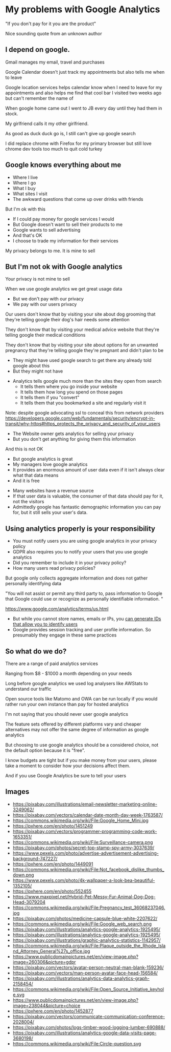 <!-- .slide: data-background-image="https://cdn.freebiesupply.com/logos/large/2x/google-analytics-3-logo-svg-vector.svg" -->
# My problems with Google Analytics
"If you don't pay for it you are the product" <!-- .element: class="quote__text" -->

Nice sounding quote from an unknown author <!-- .element: class="quote__source" -->



<!-- .slide: data-background-image="https://upload.wikimedia.org/wikipedia/commons/thumb/5/53/Google_%22G%22_Logo.svg/768px-Google_%22G%22_Logo.svg.png" -->
## I depend on google. 


<!-- .slide: data-background-image="images/email-3249062.png" -->
Gmail manages my email, travel and purchases


<!-- .slide: data-background-image="images/calendar-1763587.png" -->
Google Calendar doesn't just track my appointments but also tells me when to leave 


<!-- .slide: data-background-image="https://upload.wikimedia.org/wikipedia/commons/b/b0/World_location_map_%28equirectangular_180%29.svg" -->
Google location services helps calendar know when I need to leave for my appointments and also helps me find that cool bar I visited two weeks ago but can't remember the name of 


<!-- .slide: data-background-image="https://upload.wikimedia.org/wikipedia/commons/c/cc/Google_Home_Mini.jpg" -->
When google home came out I went to JB every day until they had them in stock.

My girlfriend calls it my other girlfriend.  <!-- .element: class="fragment" data-fragment-index="1" -->


<!-- .slide: data-background-image="images/computer-magnifying-glass-laptop-modern-pc-1451249-pxhere.com.jpg" -->
As good as duck duck go is, I still can't give up google search


<!-- .slide: data-background-image="images/programmer-1653351.png" -->
I did replace chrome with Firefox for my primary browser but still love chrome dev tools too much to quit cold turkey 



<!-- .slide: data-background-image="https://upload.wikimedia.org/wikipedia/commons/5/56/Surveillance-camera.png" -->
## Google knows everything about me 


<!-- .slide: data-background-image="images/secret-3037639_1280.jpg" -->
* Where I live
* Where I go <!-- .element: class="fragment" data-fragment-index="1" -->
* What I buy <!-- .element: class="fragment" data-fragment-index="2" -->
* What sites I visit <!-- .element: class="fragment" data-fragment-index="3" -->
* The awkward questions that come up over drinks with friends <!-- .element: class="fragment" data-fragment-index="4" -->


<!-- .slide: data-background-image="https://upload.wikimedia.org/wikipedia/commons/2/26/Facebook-logo-thumbs-up.png" -->
But I'm ok with this


<!-- .slide: data-background-image="images/advertise-advertisement-advertising-747227.jpg" -->
* If I could pay money for google services I would 
* But Google doesn't want to sell their products to me <!-- .element: class="fragment" data-fragment-index="1" -->
* Google wants to sell advertising <!-- .element: class="fragment" data-fragment-index="2" -->
* And that's OK <!-- .element: class="fragment" data-fragment-index="3" -->
* I choose to trade my information for their services <!-- .element: class="fragment" data-fragment-index="4" -->


<!-- .slide: data-background-image="images/shopping-online-ecommerce-business-buying-card-1449091-pxhere.com.jpg" -->
My privacy belongs to me. It is mine to sell 



<!-- .slide: data-background-image="https://upload.wikimedia.org/wikipedia/commons/2/21/Not_facebook_dislike_thumbs_down.png" -->
## But I'm not ok with Google analytics 


<!-- .slide: data-background-image="images/pexels-photo-1352105.jpeg" -->
Your privacy is not mine to sell


<!-- .slide: data-background-image="images/writing-hand-table-pen-pattern-finger-552455-pxhere.com.jpg" -->
When we use google analytics we get great usage data 

* But we don't pay with our privacy  <!-- .element: class="fragment" data-fragment-index="1" -->
* We pay with our users privacy <!-- .element: class="fragment" data-fragment-index="2" -->


<!-- .slide: data-background-image="images/dog-3079204_1280.jpeg" -->
Our users don't know that by visiting your site about dog grooming that they're telling google their dog's hair needs some attention 


<!-- .slide: data-background-image="images/medicine-2207622_1280.jpg" -->
They don't know that by visiting your medical advice website that they're telling google their medical conditions 


<!-- .slide: data-background-image="https://upload.wikimedia.org/wikipedia/commons/b/bd/Pregnancy_test_36068237046.jpg" -->
They don't know that by visiting your site about options for an unwanted pregnancy that they're telling google they're pregnant and didn't plan to be 


<!-- .slide: data-background-image="https://upload.wikimedia.org/wikipedia/commons/9/96/Google_web_search.png" -->
* They might have used google search to get there any already told google about this 
* But they might not have  <!-- .element: class="fragment" data-fragment-index="1" -->


<!-- .slide: data-background-image="images/analytics-1925495_1920.png" -->
* Analytics tells google much more than the sites they open from search 
	* It tells them where you go inside your website <!-- .element: class="fragment" data-fragment-index="1" -->
	* It tells them how long you spend on those pages  <!-- .element: class="fragment" data-fragment-index="2" -->
	* It tells them if you "convert" <!-- .element: class="fragment" data-fragment-index="3" -->
	* It tells them that you bookmarked a site and regularly visit it  <!-- .element: class="fragment" data-fragment-index="4" -->

Note:
despite google advocating ssl to conceal this from network providers https://developers.google.com/web/fundamentals/security/encrypt-in-transit/why-https#https_protects_the_privacy_and_security_of_your_users


<!-- .slide: data-background-image="images/graphic-1142957_1920.jpg" -->
* The Website owner gets analytics for selling your privacy 
* But you don't get anything for giving them this information  <!-- .element: class="fragment" data-fragment-index="1" -->

And this is not OK  <!-- .element: class="fragment" data-fragment-index="2" -->


<!-- .slide: data-background-image="images/graphic-1142957_1920.jpg" -->
* But google analytics is great 
* My managers love google analytics  <!-- .element: class="fragment" data-fragment-index="1" -->
* It provides an enormous amount of user data even if it isn't always clear what that data means  <!-- .element: class="fragment" data-fragment-index="2" -->
* And it is free  <!-- .element: class="fragment" data-fragment-index="2" -->


<!-- .slide: data-background-image="images/graphic-1142957_1920.jpg" -->
* Many websites have a revenue source
* If that user data is valuable, the consumer of that data should pay for it, not the visitors  <!-- .element: class="fragment" data-fragment-index="1" -->
* Admittedly google has fantastic demographic information you can pay for, but it still sells your user's data.  <!-- .element: class="fragment" data-fragment-index="2" -->


<!-- .slide: data-background-image="https://upload.wikimedia.org/wikipedia/commons/9/9f/Plaque_outside_the_Rhode_Island_Attorney_General%27s_office.jpg" -->
## Using analytics properly is your responsibility


<!-- .slide: data-background-image="images/gdpr.jpg" -->
* You must notify users you are using google analytics in your privacy policy
* GDPR also requires you to notify your users that you use google analytics <!-- .element: class="fragment" data-fragment-index="1" -->
* Did you remember to include it in your privacy policy? <!-- .element: class="fragment" data-fragment-index="2" -->
* How many users read privacy policies? <!-- .element: class="fragment" data-fragment-index="3" -->


<!-- .slide: data-background-image="images/avatar-159236_1280.png" -->
But google only collects aggregate information and does not gather personally identifying data

"You will not assist or permit any third party to, pass information to Google that Google could use or recognize as personally identifiable information. " <!-- .element: class="quote__text" -->

https://www.google.com/analytics/terms/us.html <!-- .element: class="quote__source" -->


<!-- .slide: data-background-image="images/man-156584_1280.png" -->
* But while you cannot store names, emails or IPs, you [can generate IDs that allow you to identify users](https://davidsimpson.me/2013/10/17/identifying-your-users-in-google-analytics-while-complying-with-section-7-of-the-terms-of-service/)
* Google provides session tracking and user profile information. So presumably they engage in these same practices



<!-- .slide: data-background-image="https://upload.wikimedia.org/wikipedia/commons/8/89/Circle-question.svg" -->
## So what do we do?


<!-- .slide: data-background-image="images/analytics-2158454_1280.png" -->
There are a range of paid analytics services

Ranging from $8 - $1000 a month depending on your needs


<!-- .slide: data-background-image="images/logs-690888_1280.jpg" -->
Long before google analytics we used log analysers like AWStats to understand our traffic


<!-- .slide: data-background-image="https://upload.wikimedia.org/wikipedia/commons/thumb/4/4e/Open_Source_Initiative_keyhole.svg/1024px-Open_Source_Initiative_keyhole.svg.png" -->
Open source tools like Matomo and OWA can be run locally if you would rather run your own instance than pay for hosted analytics


<!-- .slide: data-background-image="images/analytics-3680198_1280.png" -->
I'm not saying that you should never user google analytics

The feature sets offered by different platforms vary and cheaper alternatives may not offer the same degree of information as google analytics


<!-- .slide: data-background-image="images/choice-1513417749fx1.jpg" -->
But choosing to use google analytics should be a considered choice, not the default option because it is "free". 


<!-- .slide: data-background-image="images/invoice-cash-payments-concept-business-receipt-1452877-pxhere.com.jpg" -->
I know budgets are tight but if you make money from your users, please take a moment to consider how your decisions affect them.


<!-- .slide: data-background-image="images/communicate-2028004_1280.png" -->
And if you use Google Analytics be sure to tell your users



<!-- .slide: class="image-list" -->
## Images
* https://pixabay.com/illustrations/email-newsletter-marketing-online-3249062/
* https://pixabay.com/vectors/calendar-date-month-day-week-1763587/
* https://commons.wikimedia.org/wiki/File:Google_Home_Mini.jpg
* https://pxhere.com/en/photo/1451249
* https://pixabay.com/vectors/programmer-programming-code-work-1653351/
* https://commons.wikimedia.org/wiki/File:Surveillance-camera.png
* https://pixabay.com/photos/secret-top-stamp-spy-army-3037639/
* https://www.pexels.com/photo/advertise-advertisement-advertising-background-747227/
* https://pxhere.com/en/photo/1449091
* https://commons.wikimedia.org/wiki/File:Not_facebook_dislike_thumbs_down.png
* https://www.pexels.com/photo/4k-wallpaper-a-look-bea-beautiful-1352105/
* https://pxhere.com/en/photo/552455
* https://www.maxpixel.net/Hybrid-Pet-Messy-Fur-Animal-Dog-Dog-Head-3079204
* https://commons.wikimedia.org/wiki/File:Pregnancy_test_36068237046.jpg
* https://pixabay.com/photos/medicine-capsule-blue-white-2207622/
* https://commons.wikimedia.org/wiki/File:Google_web_search.png
* https://pixabay.com/illustrations/analytics-google-analytics-1925495/
* https://pixabay.com/illustrations/analytics-google-analytics-1925495/
* https://pixabay.com/illustrations/graphic-analytics-statistics-1142957/
* https://commons.wikimedia.org/wiki/File:Plaque_outside_the_Rhode_Island_Attorney_General%27s_office.jpg
* https://www.publicdomainpictures.net/en/view-image.php?image=260306&picture=gdpr
* https://pixabay.com/vectors/avatar-person-neutral-man-blank-159236/
* https://pixabay.com/vectors/man-person-avatar-face-head-156584/
* https://pixabay.com/illustrations/analytics-data-analytics-graph-2158454/
* https://commons.wikimedia.org/wiki/File:Open_Source_Initiative_keyhole.svg
* https://www.publicdomainpictures.net/en/view-image.php?image=238044&picture=choice
* https://pxhere.com/en/photo/1452877
* https://pixabay.com/vectors/communicate-communication-conference-2028004/
* https://pixabay.com/photos/logs-timber-wood-logging-lumber-690888/
* https://pixabay.com/illustrations/analytics-google-data-visits-page-3680198/
* https://commons.wikimedia.org/wiki/File:Circle-question.svg
